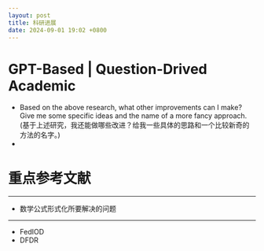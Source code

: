 ```yaml
---
layout: post
title: 科研进展
date: 2024-09-01 19:02 +0800
---
```












# GPT-Based | Question-Drived  Academic















- Based on the above research, what other improvements can I make? Give me some specific ideas and the name of a more fancy approach.(基于上述研究，我还能做哪些改进？给我一些具体的思路和一个比较新奇的方法的名字。)
- 





# 重点参考文献











---







- 数学公式形式化所要解决的问题



---







- FedIOD
- DFDR





